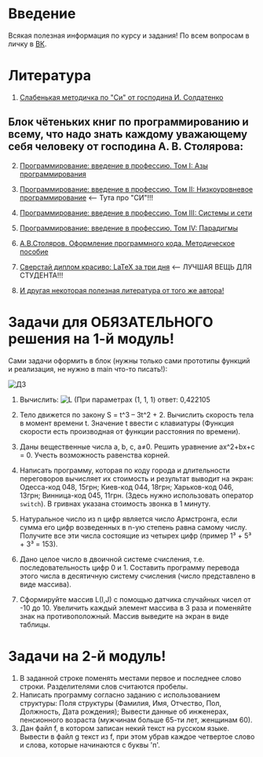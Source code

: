 # Введение

Всякая полезная информация по курсу и задания! По всем вопросам в личку в [ВК](https://vk.com/nadelow).

# Литература

1. [Слабенькая методичка по "Си" от господина И. Солдатенко](http://prog.tversu.ru/library/C.pdf)

## Блок чётеньких книг по программированию и всему, что надо знать каждому уважающему себя человеку от господина А. В. Столярова:

2. [Программирование: введение в профессию. Том I: Азы программирования](http://www.stolyarov.info/books/pdf/progintro_vol1.pdf)

3. [Программирование: введение в профессию. Том II: Низкоуровневое программирование](http://www.stolyarov.info/books/pdf/progintro_vol2.pdf) <-- Тута про "СИ"!!!

4. [Программирование: введение в профессию. Том III: Системы и сети](http://www.stolyarov.info/books/pdf/progintro_vol3.pdf)

5. [Программирование: введение в профессию. Том IV: Парадигмы](http://www.stolyarov.info/books/pdf/progintro_vol4.pdf)

6. [А.В.Столяров. Оформление программного кода. Методическое пособие](http://www.stolyarov.info/books/pdf/codestyle2.pdf)

7. [Сверстай диплом красиво: LaTeX за три дня](http://www.stolyarov.info/books/pdf/latex3days.pdf) <-- ЛУЧШАЯ ВЕЩЬ ДЛЯ СТУДЕНТА!!!

8. [И другая некоторая полезная литература от того же автора!](http://stolyarov.info/)

# Задачи для ОБЯЗАТЕЛЬНОГО решения на 1-й модуль!

Сами задачи оформить в блок (нужны только сами прототипы функций и реализация, не нужно в main что-то писать!):

![ДЗ](https://sun9-36.userapi.com/impg/KYgBY7ATgW6yTGiuyI5jDgr45Curluv6tgNzNQ/yCePQFc8WF4.jpg?size=635x271&quality=96&sign=21d5b3f367e4cf2c4c619b3dda85c784&type=album)

1. Вычислить: ![L](https://sun9-56.userapi.com/impg/zqIy1ViG5QKgH_8v4PXf2s5J3HHzPToIU4W_Hg/ZYHXAOjGOIc.jpg?size=382x97&quality=96&sign=f5f8a92186ee3be7a54637b4a8a56caf&type=album) (При параметрах (1, 1, 1) ответ: 0,422105

2. Тело движется по закону S = t^3 – 3t^2 + 2. Вычислить скорость тела в момент времени t. Значение t ввести с клавиатуры (Функция скорости есть производная от функции расстояния по времени).

3. Даны вещественные числа а, b, с, а≠0. Решить уравнение аx^2+bx+c = 0. Учесть возможность равенства корней.

4. Написать программу, которая по коду города и длительности переговоров
вычисляет их стоимость и результат выводит на экран: Одесса-код 048,
15грн; Киев-код 044, 18грн; Харьков-код 046, 13грн; Винница-код 045,
11грн. (Здесь нужно использовать оператор `switch`). В гривнах указана стоимость звонка в 1 минуту.

5. Натуральное число из n цифр является число Армстронга, если сумма его
цифр возведенных в n-ую степень равна самому числу. Получите все эти
числа состоящие из четырех цифр (пример 1³ + 5³ + 3³ = 153).

6. Дано целое число в двоичной системе счисления, т.е. последовательность
цифр 0 и 1. Составить программу перевода этого числа в десятичную
систему счисления (число представлено в виде массива).

7. Сформируйте массив L(I,J) с помощью датчика случайных чисел от -10 до 10. Увеличить каждый элемент массива в 3 раза и поменяйте знак на противоположный. Массив выведите на экран в виде таблицы.

# Задачи на 2-й модуль!

1. В заданной строке поменять местами первое и последнее слово строки. Разделителями слов считаются пробелы.
2. Написать программу согласно заданию с использованием структуры: Поля структуры (Фамилия, Имя, Отчество, Пол, Должность, Дата рождения); Вывести данные об инженерах, пенсионного возраста (мужчинам больше 65-ти лет, женщинам 60).
3. Дан файл f, в котором записан некий текст на русском языке. Вывести в файл g текст из f, при этом убрав каждое четвертое слово и слова, которые начинаются с буквы 'п'.
